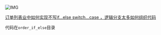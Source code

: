 ![IMG](https://cdn.coldqiu.com/image-jepg/%E6%93%8D%E4%BD%9C%E5%8C%BA%E5%9F%9F-%E9%A1%B5%E9%9D%A2.PNG)

[订单列表业中如何实现不写if...else switch...case ，逻辑分支太多如何组织代码](https://juejin.cn/post/6938423195301052453)

代码在`order_if_else`目录
